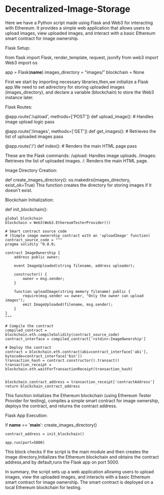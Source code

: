 # Decentralized-Image-Storage
Here we have a Python script made using Flask and Web3 for interacting with Ethereum. It provides a simple web application that allows users to upload images, view uploaded images, and interact with a basic Ethereum smart contract for image ownership.

Flask Setup:

from flask import Flask, render_template, request, jsonify
from web3 import Web3
import os

app = Flask(__name__)
images_directory = "images/"
blockchain = None

First we start by importing necessary libraries,then,we initialize a Flask app.We need to set adirectory for storing uploaded images (images_directory), and declare a variable (blockchain) to store the Web3 instance later.



Flask Routes:

@app.route('/upload', methods=['POST'])
def upload_image():
    # Handles image upload logic
    pass

@app.route('/images', methods=['GET'])
def get_images():
    # Retrieves the list of uploaded images
    pass

@app.route('/')
def index():
    # Renders the main HTML page
    pass
    
These are the Flask commands:
/upload: Handles image uploads.
/images: Retrieves the list of uploaded images.
/: Renders the main HTML page.

Image Directory Creation:

def create_images_directory():
    os.makedirs(images_directory, exist_ok=True)
This function creates the directory for storing images if it doesn't exist.

Blockchain Initialization:

def init_blockchain():
   
    global blockchain
    blockchain = Web3(Web3.EthereumTesterProvider())

    # Smart contract source code
    # (Simple image ownership contract with an 'uploadImage' function)
    contract_source_code = """
    pragma solidity ^0.8.0;

    contract ImageOwnership {
        address public owner;

        event ImageUploaded(string filename, address uploader);

        constructor() {
            owner = msg.sender;
        }

        function uploadImage(string memory filename) public {
            require(msg.sender == owner, "Only the owner can upload images");
            emit ImageUploaded(filename, msg.sender);
        }
    }
    """

    # Compile the contract
    compiled_contract = blockchain.eth.compileSolidity(contract_source_code)
    contract_interface = compiled_contract['<stdin>:ImageOwnership']

    # Deploy the contract
    contract = blockchain.eth.contract(abi=contract_interface['abi'], bytecode=contract_interface['bin'])
    transaction_hash = contract.constructor().transact()
    transaction_receipt = blockchain.eth.waitForTransactionReceipt(transaction_hash)

   
    blockchain_contract_address = transaction_receipt['contractAddress']
    return blockchain_contract_address

This function initializes the Ethereum blockchain (using Ethereum Tester Provider for testing), compiles a simple smart contract for image ownership, deploys the contract, and returns the contract address.



Flask App Execution:

if __name__ == '__main__':
    create_images_directory()

    contract_address = init_blockchain()

    app.run(port=5000)
    
This block checks if the script is the main module and then creates the image directory,Initializes the Ethereum blockchain and obtains the contract address,and 
by default,runs the Flask app on port 5000.


In summary, the script sets up a web application allowing users to upload images, view the uploaded images, and interacts with a basic Ethereum smart contract for image ownership. The smart contract is deployed on a local Ethereum blockchain for testing.
